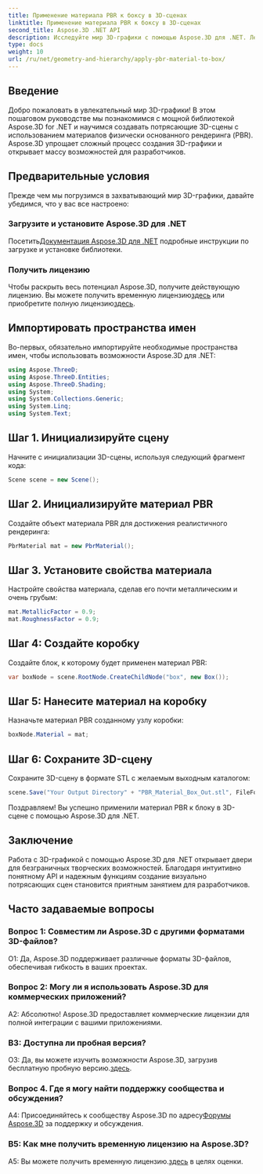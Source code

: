 ```yaml
---
title: Применение материала PBR к боксу в 3D-сценах
linktitle: Применение материала PBR к боксу в 3D-сценах
second_title: Aspose.3D .NET API
description: Исследуйте мир 3D-графики с помощью Aspose.3D для .NET. Легко создавайте захватывающие сцены, используя материалы физически обоснованного рендеринга.
type: docs
weight: 10
url: /ru/net/geometry-and-hierarchy/apply-pbr-material-to-box/
---
```

## Введение

Добро пожаловать в увлекательный мир 3D-графики! В этом пошаговом руководстве мы познакомимся с мощной библиотекой Aspose.3D for .NET и научимся создавать потрясающие 3D-сцены с использованием материалов физически основанного рендеринга (PBR). Aspose.3D упрощает сложный процесс создания 3D-графики и открывает массу возможностей для разработчиков.

## Предварительные условия

Прежде чем мы погрузимся в захватывающий мир 3D-графики, давайте убедимся, что у вас все настроено:

### Загрузите и установите Aspose.3D для .NET

 Посетить[Документация Aspose.3D для .NET](https://reference.aspose.com/3d/net/) подробные инструкции по загрузке и установке библиотеки.

### Получить лицензию

 Чтобы раскрыть весь потенциал Aspose.3D, получите действующую лицензию. Вы можете получить временную лицензию[здесь](https://purchase.aspose.com/temporary-license/) или приобретите полную лицензию[здесь](https://purchase.aspose.com/buy).

## Импортировать пространства имен

Во-первых, обязательно импортируйте необходимые пространства имен, чтобы использовать возможности Aspose.3D для .NET:

```csharp
using Aspose.ThreeD;
using Aspose.ThreeD.Entities;
using Aspose.ThreeD.Shading;
using System;
using System.Collections.Generic;
using System.Linq;
using System.Text;
```

## Шаг 1. Инициализируйте сцену

Начните с инициализации 3D-сцены, используя следующий фрагмент кода:

```csharp
Scene scene = new Scene();
```

## Шаг 2. Инициализируйте материал PBR

Создайте объект материала PBR для достижения реалистичного рендеринга:

```csharp
PbrMaterial mat = new PbrMaterial();
```

## Шаг 3. Установите свойства материала

Настройте свойства материала, сделав его почти металлическим и очень грубым:

```csharp
mat.MetallicFactor = 0.9;
mat.RoughnessFactor = 0.9;
```

## Шаг 4: Создайте коробку

Создайте блок, к которому будет применен материал PBR:

```csharp
var boxNode = scene.RootNode.CreateChildNode("box", new Box());
```

## Шаг 5: Нанесите материал на коробку

Назначьте материал PBR созданному узлу коробки:

```csharp
boxNode.Material = mat;
```

## Шаг 6: Сохраните 3D-сцену

Сохраните 3D-сцену в формате STL с желаемым выходным каталогом:

```csharp
scene.Save("Your Output Directory" + "PBR_Material_Box_Out.stl", FileFormat.STLASCII);
```

Поздравляем! Вы успешно применили материал PBR к блоку в 3D-сцене с помощью Aspose.3D для .NET.

## Заключение

Работа с 3D-графикой с помощью Aspose.3D для .NET открывает двери для безграничных творческих возможностей. Благодаря интуитивно понятному API и надежным функциям создание визуально потрясающих сцен становится приятным занятием для разработчиков.

## Часто задаваемые вопросы

### Вопрос 1: Совместим ли Aspose.3D с другими форматами 3D-файлов?

О1: Да, Aspose.3D поддерживает различные форматы 3D-файлов, обеспечивая гибкость в ваших проектах.

### Вопрос 2: Могу ли я использовать Aspose.3D для коммерческих приложений?

А2: Абсолютно! Aspose.3D предоставляет коммерческие лицензии для полной интеграции с вашими приложениями.

### В3: Доступна ли пробная версия?

О3: Да, вы можете изучить возможности Aspose.3D, загрузив бесплатную пробную версию.[здесь](https://releases.aspose.com/).

### Вопрос 4. Где я могу найти поддержку сообщества и обсуждения?

 A4: Присоединяйтесь к сообществу Aspose.3D по адресу[Форумы Aspose.3D](https://forum.aspose.com/c/3d/18) за поддержку и обсуждения.

### В5: Как мне получить временную лицензию на Aspose.3D?

 A5: Вы можете получить временную лицензию.[здесь](https://purchase.aspose.com/temporary-license/) в целях оценки.